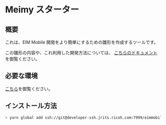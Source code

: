 # Meimy スターター

## 概要

これは、EIM Mobile 開発をより簡単にするための雛形を作成するツールです。

この雛形の内容や、これ利用した開発方法については、 [こちらのドキュメント](./documents/index.md) を御覧ください。

## 必要な環境

[こちら](./documents/developmentEnv.md)を御覧ください。

## インストール方法

```bash
> yarn global add ssh://git@developer-ssh.jrits.ricoh.com:7999/eimmobile/meimy-starter.git
```
